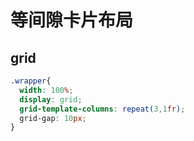 # 等间隙卡片布局

## grid 


``` css
.wrapper{
  width: 100%;
  display: grid;
  grid-template-columns: repeat(3,1fr);
  grid-gap: 10px;
}